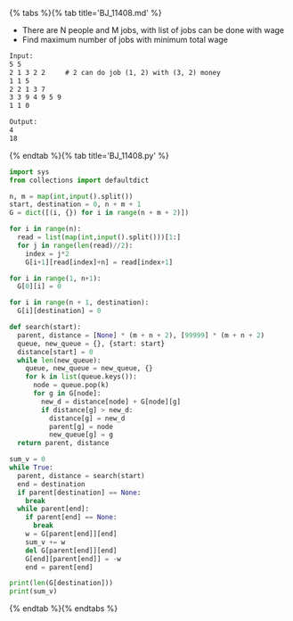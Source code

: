 {% tabs %}{% tab title='BJ_11408.md' %}

* There are N people and M jobs, with list of jobs can be done with wage
* Find maximum number of jobs with minimum total wage

```txt
Input:
5 5
2 1 3 2 2     # 2 can do job (1, 2) with (3, 2) money
1 1 5
2 2 1 3 7
3 3 9 4 9 5 9
1 1 0

Output:
4
18
```

{% endtab %}{% tab title='BJ_11408.py' %}

```py
import sys
from collections import defaultdict

n, m = map(int,input().split())
start, destination = 0, n + m + 1
G = dict([(i, {}) for i in range(n + m + 2)])

for i in range(n):
  read = list(map(int,input().split()))[1:]
  for j in range(len(read)//2):
    index = j*2
    G[i+1][read[index]+n] = read[index+1]

for i in range(1, n+1):
  G[0][i] = 0

for i in range(n + 1, destination):
  G[i][destination] = 0

def search(start):
  parent, distance = [None] * (m + n + 2), [99999] * (m + n + 2)
  queue, new_queue = {}, {start: start}
  distance[start] = 0
  while len(new_queue):
    queue, new_queue = new_queue, {}
    for k in list(queue.keys()):
      node = queue.pop(k)
      for g in G[node]:
        new_d = distance[node] + G[node][g]
        if distance[g] > new_d:
          distance[g] = new_d
          parent[g] = node
          new_queue[g] = g
  return parent, distance

sum_v = 0
while True:
  parent, distance = search(start)
  end = destination
  if parent[destination] == None:
    break
  while parent[end]:
    if parent[end] == None:
      break
    w = G[parent[end]][end]
    sum_v += w
    del G[parent[end]][end]
    G[end][parent[end]] = -w
    end = parent[end]

print(len(G[destination]))
print(sum_v)
```

{% endtab %}{% endtabs %}
